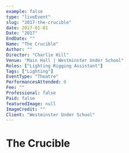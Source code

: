 ```yaml
---
example: false
type: "liveEvent"
slug: "2017-the-crucible"
date: 2017-01-01
Date: "2017"
EndDate: ""
Name: "The Crucible"
Author: ""
Director: "Charlie Hill"
Venue: "Main Hall | Westminster Under School"
Roles: ["Lighting Rigging Assistant"]
Tags: ["Lighting"]
EventType: "Theatre"
PerformancesAttended: 0
Fee: ""
Professional: false
Paid: false
featuredImage: null
ImageCredit: ""
Client: "Westminster Under School"
---
```


# The Crucible

